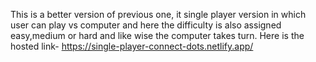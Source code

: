 This is a better version of previous one, it single player version in which user can play vs computer and here the difficulty is also assigned easy,medium or hard and like wise the computer takes turn. Here is the hosted link- https://single-player-connect-dots.netlify.app/
